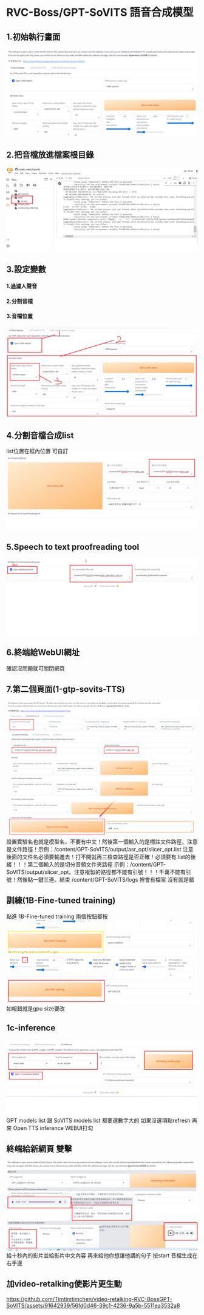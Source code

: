 # RVC-Boss/GPT-SoVITS 語音合成模型

## 1.初始執行畫面
![image](https://github.com/Timtimtimchen/video-retalking-RVC-BossGPT-SoVITS/blob/master/PHOTO/A.png)

## 2.把音檔放進檔案根目錄
![image](https://github.com/Timtimtimchen/video-retalking-RVC-BossGPT-SoVITS/blob/master/PHOTO/b.png)

## 3.設定變數
#### 1.過濾人聲音
#### 2.分割音檔
#### 3.音檔位置
![image](https://github.com/Timtimtimchen/video-retalking-RVC-BossGPT-SoVITS/blob/master/PHOTO/C.png)


## 4.分割音檔合成list
list位置在框內位置 可自訂
![image](https://github.com/Timtimtimchen/video-retalking-RVC-BossGPT-SoVITS/blob/master/PHOTO/D.png)

## 5.Speech to text proofreading tool
![image](https://github.com/Timtimtimchen/video-retalking-RVC-BossGPT-SoVITS/blob/master/PHOTO/e.png)

## 6.終端給WebUI網址
確認沒問題就可關閉網頁

## 7.第二個頁面(1-gtp-sovits-TTS)
![image](https://github.com/Timtimtimchen/video-retalking-RVC-BossGPT-SoVITS/blob/master/PHOTO/f.png)
設置實驗名也就是模型名，不要有中文！然後第一個輸入的是標註文件路徑，注意是文件路徑！示例：/content/GPT-SoVITS/output/asr_opt/slicer_opt.list 注意後面的文件名必須要輸進去！打不開就再三檢查路徑是否正確！必須要有.list的後綴！！！第二個輸入的是切分音頻文件夾路徑 示例：/content/GPT-SoVITS/output/slicer_opt。注意複製的路徑都不能有引號！！！千萬不能有引號！然後點一鍵三連。結束 /content/GPT-SoVITS/logs 裡會有檔案 沒有就是錯

## 訓練(1B-Fine-tuned training)
點進 1B-Fine-tuned training 兩個按鈕都按 
![image](https://github.com/Timtimtimchen/video-retalking-RVC-BossGPT-SoVITS/blob/master/PHOTO/g.png)
如報錯就是gpu size要改


## 1c-inference
![image](https://github.com/Timtimtimchen/video-retalking-RVC-BossGPT-SoVITS/blob/master/PHOTO/h.png)
GPT models list 跟 SoVITS models list 都要選數字大的 如果沒選項點refresh 再來 Open TTS inference WEBUI打勾

## 終端給新網頁 雙擊
![image](https://github.com/Timtimtimchen/video-retalking-RVC-BossGPT-SoVITS/blob/master/PHOTO/i.png)
給十秒內的影片並給影片中文內容
 再來給他你想讓他講的句子 按start
 音檔生成在右手邊

## 加video-retalking使影片更生動




https://github.com/Timtimtimchen/video-retalking-RVC-BossGPT-SoVITS/assets/91642939/56fd0d46-39c1-4236-9a5b-5511ea3532a8

